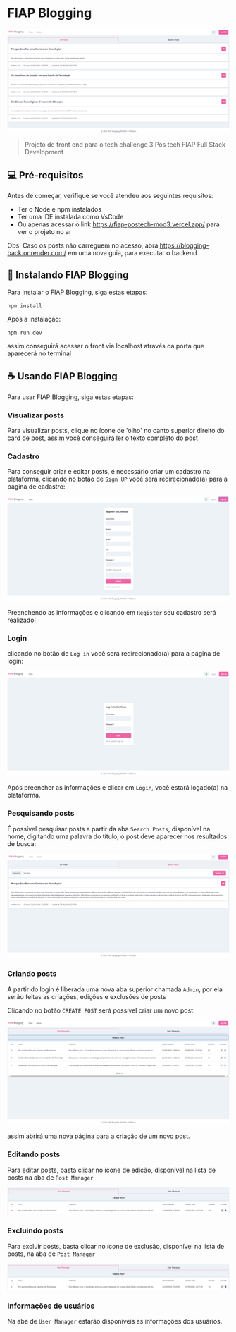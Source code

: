 # FIAP Blogging

<img src="src\assets\imgs\fiap-blog-home.png" alt="Página inicial do blog">

> Projeto de front end para o tech challenge 3 Pós tech FIAP Full Stack Development

## 💻 Pré-requisitos

Antes de começar, verifique se você atendeu aos seguintes requisitos:

- Ter o Node e npm instalados
- Ter uma IDE instalada como VsCode
- Ou apenas acessar o link https://fiap-postech-mod3.vercel.app/ para ver o projeto no ar

Obs: Caso os posts não carreguem no acesso, abra https://blogging-back.onrender.com/ em uma nova guia, para executar o backend 

## 🚀 Instalando FIAP Blogging

Para instalar o FIAP Blogging, siga estas etapas:

```
npm install
```

Após a instalação:

```
npm run dev
```

assim conseguirá acessar o front via localhost através da porta que aparecerá no terminal

## ☕ Usando FIAP Blogging

Para usar FIAP Blogging, siga estas etapas:

### Visualizar posts

Para visualizar posts, clique no ícone de 'olho' no canto superior direito do card de post, assim você conseguirá ler o texto completo do post

### Cadastro

Para conseguir criar e editar posts, é necessário criar um cadastro na plataforma, clicando no botão de `Sign UP` você será redirecionado(a) para a página de cadastro:

<img src="src\assets\imgs\fiap-blog-cadastro.png" alt="Página cadastro do blog">

Preenchendo as informações e clicando em `Register` seu cadastro será realizado!

### Login

clicando no botão de `Log in` você será redirecionado(a) para a página de login:

<img src="src\assets\imgs\fiap-blog-login.png" alt="Página login do blog">

Após preencher as informações e clicar em `Login`, você estará logado(a) na plataforma.

### Pesquisando posts

É possível pesquisar posts a partir da aba `Search Posts`, disponível na home, digitando uma palavra do título, o post deve aparecer nos resultados de busca:

<img src="src\assets\imgs\fiap-blog-search.png" alt="Página search do blog">

### Criando posts

A partir do login é liberada uma nova aba superior chamada `Admin`, por ela serão feitas as criações, edições e exclusões de posts

Clicando no botão `CREATE POST` será possível criar um novo post:

![Botão create post](src\assets\imgs\fiap-blog-botao-create.png)

assim abrirá uma nova página para a criação de um novo post.

### Editando posts

Para editar posts, basta clicar no ícone de edicão, disponível na lista de posts na aba de `Post Manager`

![Botão editar post](src\assets\imgs\fiap-blog-editar.png)


### Excluindo posts

Para excluir posts, basta clicar no ícone de exclusão, disponível na lista de posts, na aba de `Post Manager`

![Botão editar post](src\assets\imgs\fiap-blog-excluir.png)

### Informações de usuários

Na aba de `User Manager` estarão disponíveis as informações dos usuários.

